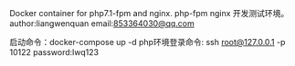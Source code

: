 Docker container for php7.1-fpm and nginx.
php-fpm nginx 开发测试环境。
author:liangwenquan
email:853364030@qq.com

启动命令：docker-compose up -d
php环境登录命令: ssh root@127.0.0.1 -p 10122   password:lwq123